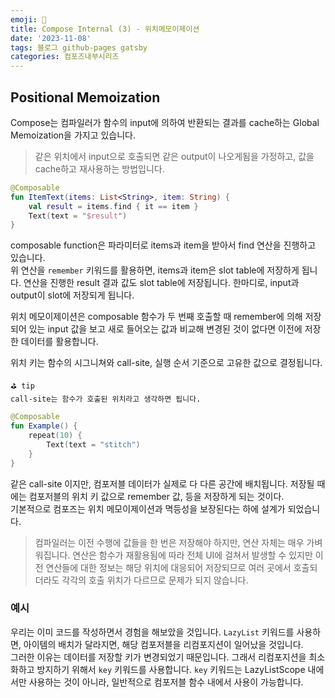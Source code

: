 ```yaml
---
emoji: 🔎
title: Compose Internal (3) - 위치메모이제이션
date: '2023-11-08'
tags: 블로그 github-pages gatsby
categories: 컴포즈내부시리즈
---
```


## Positional Memoization

Compose는 컴파일러가 함수의 input에 의하여 반환되는 결과를 cache하는 Global Memoization을 가지고 있습니다.

> 같은 위치에서 input으로 호출되면 같은 output이 나오게됨을 가정하고, 값을 cache하고 재사용하는 방법입니다.

```kotlin
@Composable
fun ItemText(items: List<String>, item: String) {
    val result = items.find { it == item }
    Text(text = "$result")
}
```

composable function은 파라미터로 items과 item을 받아서 find 연산을 진행하고 있습니다.  
위 연산을 `remember` 키워드를 활용하면, items과 item은 slot table에 저장하게 됩니다. 연산을 진행한 result 결과 값도 slot table에 저장됩니다. 한마디로, input과 output이 slot에 저장되게 됩니다.

위치 메모이제이션은 composable 함수가 두 번째 호출할 때 remember에 의해 저장되어 있는 input 값을 보고 새로 들어오는 값과 비교해 변경된 것이 없다면 이전에 저장한 데이터를 활용합니다.

위치 키는 함수의 시그니쳐와 call-site, 실행 순서 기준으로 고유한 값으로 결정됩니다.

```
⛳️ tip
call-site는 함수가 호출된 위치라고 생각하면 됩니다.
```

```kotlin
@Composable
fun Example() {
    repeat(10) {
        Text(text = "stitch")
    }
}
```

같은 call-site 이지만, 컴포저블 데이터가 실제로 다 다른 공간에 배치됩니다. 저장될 때에는 컴포저블의 위치 키 값으로 remember 값, 등을 저장하게 되는 것이다.  
기본적으로 컴포즈는 위치 메모이제이션과 멱등성을 보장된다는 하에 설계가 되었습니다.

> 컴파일러는 이전 수행에 값들을 한 번은 저장해야 하지만, 연산 자체는 매우 가벼워집니다.
> 연산은 함수가 재활용됨에 따라 전체 UI에 걸쳐서 발생할 수 있지만 이전 연산들에 대한 정보는
> 해당 위치에 대응되어 저장되므로 여러 곳에서 호출되더라도 각각의 호출 위치가 다르므로 문제가 되지 않습니다.

### 예시

우리는 이미 코드를 작성하면서 경험을 해보았을 것입니다.
`LazyList` 키워드를 사용하면, 아이템의 배치가 달라지면, 해당 컴포저블을 리컴포지션이 일어났을 것입니다.  
그러한 이유는 데이터를 저장할 키가 변경되었기 때문입니다. 그래서 리컴포지션을 최소화하고 방지하기 위해서 `key` 키워드를 사용합니다.
`key` 키워드는 LazyListScope 내에서만 사용하는 것이 아니라, 일반적으로 컴포저블 함수 내에서 사용이 가능합니다.